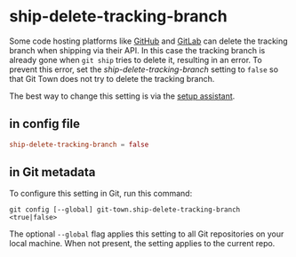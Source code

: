 # ship-delete-tracking-branch

Some code hosting platforms like
[GitHub](https://docs.github.com/en/repositories/configuring-branches-and-merges-in-your-repository/configuring-pull-request-merges/managing-the-automatic-deletion-of-branches)
and
[GitLab](http://ncugw.phy.ncu.edu.tw/gitlab/help/user/project/merge_requests/getting_started.md#deleting-the-source-branch)
can delete the tracking branch when shipping via their API. In this case the
tracking branch is already gone when `git ship` tries to delete it, resulting in
an error. To prevent this error, set the _ship-delete-tracking-branch_ setting
to `false` so that Git Town does not try to delete the tracking branch.

The best way to change this setting is via the
[setup assistant](../configuration.md).

## in config file

```toml
ship-delete-tracking-branch = false
```

## in Git metadata

To configure this setting in Git, run this command:

```
git config [--global] git-town.ship-delete-tracking-branch <true|false>
```

The optional `--global` flag applies this setting to all Git repositories on
your local machine. When not present, the setting applies to the current repo.
